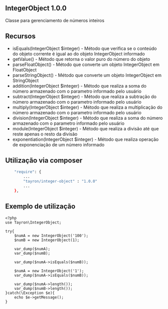 ## IntegerObject 1.0.0

Classe para gerenciamento de números inteiros


## Recursos
  - isEquals(IntegerObject $integer) - Método que verifica se o conteúdo do objeto corrente é igual ao do objeto IntegerObject informado
  - getValue() - Método que retorna o valor puro do número do objeto
  - parseFloatObject() - Método que converte um objeto IntegerObject em FloatObject
  - parseStringObject() - Método que converte um objeto IntegerObject em StringObject
  - addition(IntegerObject $integer) - Método que realiza a soma do número armazenado com o parametro informado pelo usuário
  - subtract(IntegerObject $integer) - Método que realiza a subtração do número armazenado com o parametro informado pelo usuário
  - multiply(IntegerObject $integer) - Método que realiza a multiplicação do número armazenado com o parametro informado pelo usuário
  - division(IntegerObject $integer) - Método que realiza a soma do número armazenado com o parametro informado pelo usuário
  - module(IntegerObject $integer) - Método que realiza a divisão até que reste apenas o resto da divisão
  - exponentiation(IntegerObject $integer) - Método que realiza operação de exponenciação de um número informado


## Utilização via composer

```sh
    "require": {
        ...
        "tayron/integer-object" : "1.0.0"
        ... 
    },    
```

## Exemplo de utilização
```
<?php
use Tayron\IntegerObject;
    
try{ 
    $numA = new IntegerObject('100');
    $numB = new IntegerObject(1);

    var_dump($numA);
    var_dump($numB);
    
    var_dump($numA->isEquals($numB));

    $numA = new IntegerObject('1');
    var_dump($numA->isEquals($numB));

    var_dump($numA->length());
    var_dump($numB->length());
}catch(\Exception $e){
    echo $e->getMessage();
}
```